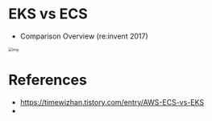 # EKS vs ECS



- Comparison Overview (re:invent 2017)

<img src="/Users/go2zo/gitbook/environment/images/992B57455C5D19072B.png" alt="img" style="zoom:50%;" />



# References

- https://timewizhan.tistory.com/entry/AWS-ECS-vs-EKS
- 